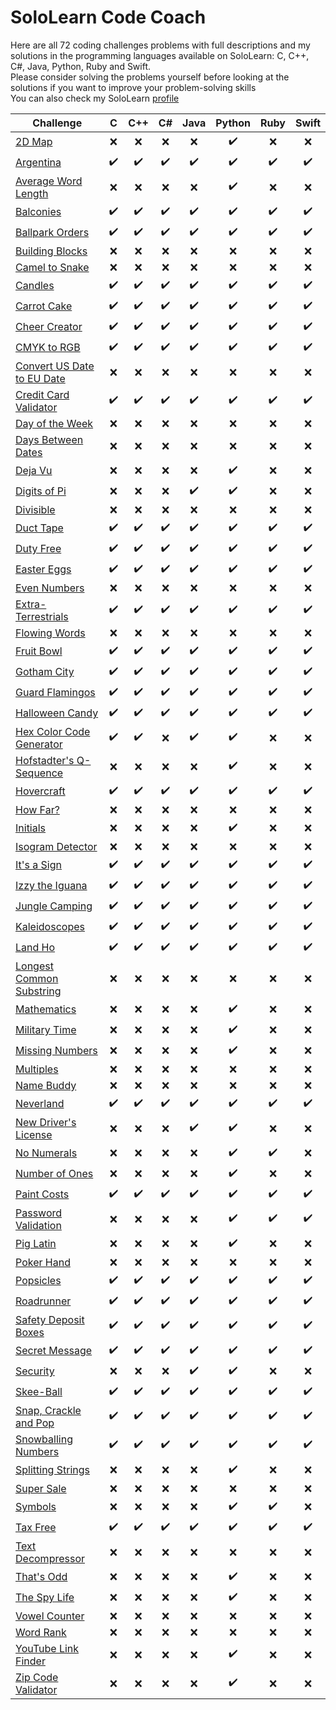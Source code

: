 # SoloLearn Code Coach

Here are all 72 coding challenges problems with full descriptions and my solutions in the programming languages available on SoloLearn: C, C++, C#, Java, Python, Ruby and Swift.  
Please consider solving the problems yourself before looking at the solutions if you want to improve your problem-solving skills  
You can also check my SoloLearn [profile](https://www.sololearn.com/profile/17500820)

Challenge | C   | C++ | C#  | Java | Python | Ruby | Swift |
---|:---:|:---:|:---:|:---:|:---:|:---:|:---:
[2D Map](<Code Coach/2D Map>)|❌|❌|❌|❌|✔️|❌|❌
[Argentina](<Code Coach/Argentina>)|✔️|✔️|✔️|✔️|✔️|✔️|✔️
[Average Word Length](<Code Coach/Average Word Length>)|❌|❌|❌|❌|✔️|❌|❌
[Balconies](<Code Coach/Balconies>)|✔️|✔️|✔️|✔️|✔️|✔️|✔️
[Ballpark Orders](<Code Coach/Ballpark Orders>)|✔️|✔️|✔️|✔️|✔️|✔️|✔️
[Building Blocks](<Code Coach/Building Blocks>)|❌|❌|❌|❌|❌|❌|❌
[Camel to Snake](<Code Coach/Camel to Snake>)|❌|❌|❌|❌|❌|❌|❌
[Candles](<Code Coach/Candles>)|✔️|✔️|✔️|✔️|✔️|✔️|✔️
[Carrot Cake](<Code Coach/Carrot Cake>)|✔️|✔️|✔️|✔️|✔️|✔️|✔️
[Cheer Creator](<Code Coach/Cheer Creator>)|✔️|✔️|✔️|✔️|✔️|✔️|✔️
[CMYK to RGB](<Code Coach/CMYK to RGB>)|✔️|✔️|✔️|✔️|✔️|✔️|✔️
[Convert US Date to EU Date](<Code Coach/Convert US Date to EU Date>)|❌|❌|❌|❌|❌|❌|❌
[Credit Card Validator](<Code Coach/Credit Card Validator>)|✔️|✔️|✔️|✔️|✔️|✔️|✔️
[Day of the Week](<Code Coach/Day of the Week>)|❌|❌|❌|❌|❌|❌|❌
[Days Between Dates](<Code Coach/Days Between Dates>)|❌|❌|❌|❌|❌|❌|❌
[Deja Vu](<Code Coach/Deja Vu>)|❌|❌|❌|❌|✔️|❌|❌
[Digits of Pi](<Code Coach/Digits of Pi>)|❌|❌|❌|✔️|✔️|❌|❌
[Divisible](<Code Coach/Divisible>)|❌|❌|❌|❌|❌|❌|❌
[Duct Tape](<Code Coach/Duct Tape>)|✔️|✔️|✔️|✔️|✔️|✔️|✔️
[Duty Free](<Code Coach/Duty Free>)|✔️|✔️|✔️|✔️|✔️|✔️|✔️
[Easter Eggs](<Code Coach/Easter Eggs>)|✔️|✔️|✔️|✔️|✔️|✔️|✔️
[Even Numbers](<Code Coach/Even Numbers>)|❌|❌|❌|❌|❌|❌|❌
[Extra-Terrestrials](<Code Coach/Extra-Terrestrials>)|✔️|✔️|✔️|✔️|✔️|✔️|✔️
[Flowing Words](<Code Coach/Flowing Words>)|❌|❌|❌|❌|❌|❌|❌
[Fruit Bowl](<Code Coach/Fruit Bowl>)|✔️|✔️|✔️|✔️|✔️|✔️|✔️
[Gotham City](<Code Coach/Gotham City>)|✔️|✔️|✔️|✔️|✔️|✔️|✔️
[Guard Flamingos](<Code Coach/Guard Flamingos>)|✔️|✔️|✔️|✔️|✔️|✔️|✔️
[Halloween Candy](<Code Coach/Halloween Candy>)|✔️|✔️|✔️|✔️|✔️|✔️|✔️
[Hex Color Code Generator](<Code Coach/Hex Color Code Generator>)|✔️|✔️|❌|✔️|✔️|❌|❌
[Hofstadter's Q-Sequence](<Code Coach/Hofstadter's Q-Sequence>)|❌|❌|❌|❌|✔️|❌|❌
[Hovercraft](<Code Coach/Hovercraft>)|✔️|✔️|✔️|✔️|✔️|✔️|✔️
[How Far?](<Code Coach/How Far>)|❌|❌|❌|❌|❌|❌|❌
[Initials](<Code Coach/Initials>)|❌|❌|❌|❌|✔️|❌|❌
[Isogram Detector](<Code Coach/Isogram Detector>)|❌|❌|❌|❌|❌|❌|❌
[It's a Sign](<Code Coach/It's a Sign>)|✔️|✔️|✔️|✔️|✔️|✔️|✔️
[Izzy the Iguana](<Code Coach/Izzy the Iguana>)|✔️|✔️|✔️|✔️|✔️|✔️|✔️
[Jungle Camping](<Code Coach/Jungle Camping>)|✔️|✔️|✔️|✔️|✔️|✔️|✔️
[Kaleidoscopes](<Code Coach/Kaleidoscopes>)|✔️|✔️|✔️|✔️|✔️|✔️|✔️
[Land Ho](<Code Coach/Land Ho>)|✔️|✔️|✔️|✔️|✔️|✔️|✔️
[Longest Common Substring](<Code Coach/Longest Common Substring>)|❌|❌|❌|❌|❌|❌|❌
[Mathematics](<Code Coach/Mathematics>)|❌|❌|❌|❌|✔️|❌|❌
[Military Time](<Code Coach/Military Time>)|❌|❌|❌|❌|✔️|❌|❌
[Missing Numbers](<Code Coach/Missing Numbers>)|❌|❌|❌|❌|✔️|❌|❌
[Multiples](<Code Coach/Multiples>)|❌|❌|❌|❌|❌|❌|❌
[Name Buddy](<Code Coach/Name Buddy>)|❌|❌|❌|❌|❌|❌|❌
[Neverland](<Code Coach/Neverland>)|✔️|✔️|✔️|✔️|✔️|✔️|✔️
[New Driver's License](<Code Coach/New Driver's License>)|❌|❌|❌|✔️|✔️|❌|❌
[No Numerals](<Code Coach/No Numerals>)|❌|❌|❌|❌|✔️|✔️|❌
[Number of Ones](<Code Coach/Number of Ones>)|❌|❌|❌|❌|✔️|❌|❌
[Paint Costs](<Code Coach/Paint Costs>)|✔️|✔️|✔️|✔️|✔️|✔️|✔️
[Password Validation](<Code Coach/Password Validation>)|❌|❌|❌|❌|✔️|✔️|✔️
[Pig Latin](<Code Coach/Pig Latin>)|❌|❌|❌|❌|✔️|❌|❌
[Poker Hand](<Code Coach/Poker Hand>)|❌|❌|❌|❌|❌|❌|❌
[Popsicles](<Code Coach/Popsicles>)|✔️|✔️|✔️|✔️|✔️|✔️|✔️
[Roadrunner](<Code Coach/Roadrunner>)|✔️|✔️|✔️|✔️|✔️|✔️|✔️
[Safety Deposit Boxes](<Code Coach/Safety Deposit Boxes>)|✔️|✔️|✔️|✔️|✔️|✔️|✔️
[Secret Message](<Code Coach/Secret Messag>)|✔️|✔️|✔️|✔️|✔️|✔️|✔️
[Security](<Code Coach/Security>)|❌|❌|❌|✔️|✔️|❌|❌
[Skee-Ball](<Code Coach/Skee-Ball>)|✔️|✔️|✔️|✔️|✔️|✔️|✔️
[Snap, Crackle and Pop](<Code Coach/Snap, Crackle and Pop>)|✔️|✔️|✔️|✔️|✔️|✔️|✔️
[Snowballing Numbers](<Code Coach/Snowballing Numbers>)|✔️|✔️|✔️|✔️|✔️|✔️|✔️
[Splitting Strings](<Code Coach/Splitting Strings>)|❌|❌|❌|❌|✔️|❌|❌
[Super Sale](<Code Coach/Super Sale>)|❌|❌|❌|❌|❌|❌|❌
[Symbols](<Code Coach/Symbols>)|❌|❌|❌|❌|✔️|✔️|❌
[Tax Free](<Code Coach/Tax Free>)|✔️|✔️|✔️|✔️|✔️|✔️|✔️
[Text Decompressor](<Code Coach/Text Decompressor>)|❌|❌|❌|❌|❌|❌|❌
[That's Odd](<Code Coach/That's Odd>)|❌|❌|❌|❌|✔️|❌|❌
[The Spy Life](<Code Coach/The Spy Life>)|❌|❌|❌|❌|✔️|❌|❌
[Vowel Counter](<Code Coach/Vowel Counter>)|❌|❌|❌|❌|❌|❌|❌
[Word Rank](<Code Coach/Word Rank>)|❌|❌|❌|❌|❌|❌|❌
[YouTube Link Finder](<Code Coach/YouTube Link Finder>)|❌|❌|❌|❌|✔️|❌|❌
[Zip Code Validator](<Code Coach/Zip Code Validator>)|❌|❌|❌|❌|✔️|❌|❌
